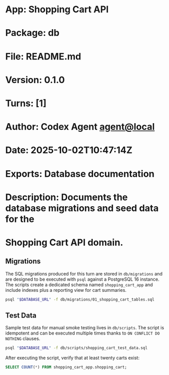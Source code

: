 # App: Shopping Cart API
# Package: db
# File: README.md
# Version: 0.1.0
# Turns: [1]
# Author: Codex Agent <agent@local>
# Date: 2025-10-02T10:47:14Z
# Exports: Database documentation
# Description: Documents the database migrations and seed data for the
#              Shopping Cart API domain.

## Migrations

The SQL migrations produced for this turn are stored in `db/migrations` and
are designed to be executed with `psql` against a PostgreSQL 16 instance. The
scripts create a dedicated schema named `shopping_cart_app` and include
indexes plus a reporting view for cart summaries.

```bash
psql "$DATABASE_URL" -f db/migrations/01_shopping_cart_tables.sql
```

## Test Data

Sample test data for manual smoke testing lives in `db/scripts`. The script is
idempotent and can be executed multiple times thanks to `ON CONFLICT DO
NOTHING` clauses.

```bash
psql "$DATABASE_URL" -f db/scripts/shopping_cart_test_data.sql
```

After executing the script, verify that at least twenty carts exist:

```sql
SELECT COUNT(*) FROM shopping_cart_app.shopping_cart;
```
